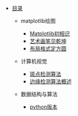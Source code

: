 * [目录](README.md)
    * matplotlib绘图
        * [Matplotlib初相识](matplotlib/ch1.md)
        * [艺术画笔见乾坤](matplotlib/ch2.md)
        * [布局格式定方圆](matplotlib/ch3.md)

    * 计算机视觉
        * [斑点检测算法](cv/ch1.md)
        * [边缘检测算法概述](cv/ch2.md)
    * 数据结构与算法
        * [python版本](#)

